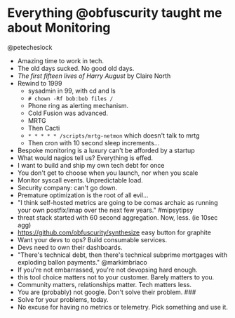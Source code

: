 # Everything @obfuscurity taught me about Monitoring

@petecheslock

* Amazing time to work in tech.
* The old days sucked.  No good old days.
* _The first fifteen lives of Harry August_ by Claire North
* Rewind to 1999
    * sysadmin in 99, with cd and ls
    * `# chown -Rf bob:bob files /`
    * Phone ring as alerting mechanism.
    * Cold Fusion was advanced.
    * MRTG
    * Then Cacti
    * `* * * * * /scripts/mrtg-netmon` which doesn't talk to mrtg
    * Then cron with 10 second sleep increments...
* Bespoke monitoring is a luxury can't be afforded by a startup
* What would nagios tell us?  Everything is effed.
* I want to build and ship my own tech debt for once
* You don't get to choose when you launch, nor when you scale
* Monitor syscall events.  Unpredictable load.
* Security company: can't go down.
* Premature optimization is the root of all evil...
* "I think self-hosted metrics are going to be comas archaic as running your own
  postfix/imap over the next few years." #mipsytipsy
* threat stack started with 60 second aggregation.  Now, less. (ie 10sec agg)
* https://github.com/obfuscurity/synthesize easy button for graphite
* Want your devs to ops?  Build consumable services.
* Devs need to own their dashboards.
* "There's technical debt, then there's technical subprime mortgages with
  exploding ballon payments." @markimbriaco
* If you're not embarrassed, you're not devopsing hard enough.
* this tool choice matters not to your customer.  Barely matters to you.
* Community matters, relationships matter.  Tech matters less.
* You are (probably) not google.  Don't solve their problem. ###
* Solve for your problems, today.
* No excuse for having no metrics or telemetry.  Pick something and use it.
